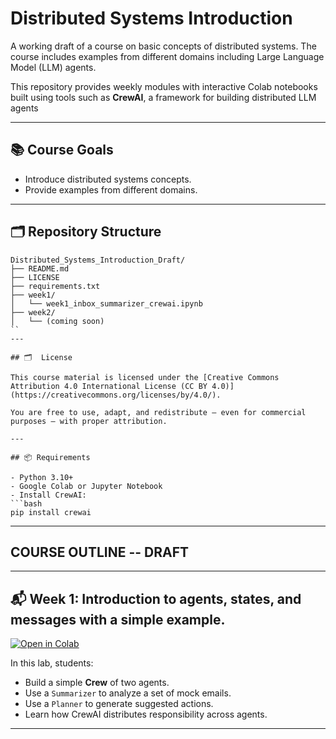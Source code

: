 # Distributed Systems Introduction

A working draft of a course on basic concepts of distributed systems. The course includes examples from different domains including Large Language Model (LLM) agents.

This repository provides weekly modules with interactive Colab notebooks built using tools such as **CrewAI**, 
a framework for building distributed LLM agents

---

## 📚 Course Goals

- Introduce distributed systems concepts.
- Provide examples from different domains.

---

## 🗂️ Repository Structure

```
Distributed_Systems_Introduction_Draft/
├── README.md
├── LICENSE
├── requirements.txt
├── week1/
│   └── week1_inbox_summarizer_crewai.ipynb
├── week2/
│   └── (coming soon)
``
---

## 🗂️  License

This course material is licensed under the [Creative Commons Attribution 4.0 International License (CC BY 4.0)](https://creativecommons.org/licenses/by/4.0/).

You are free to use, adapt, and redistribute — even for commercial purposes — with proper attribution.

---

## 📦 Requirements

- Python 3.10+
- Google Colab or Jupyter Notebook
- Install CrewAI:
```bash
pip install crewai
```
---

## COURSE OUTLINE -- DRAFT

---

## 📬 Week 1: Introduction to agents, states, and messages with a simple example.

[![Open in Colab](https://colab.research.google.com/assets/colab-badge.svg)](
https://colab.research.google.com/github/kmchandy/distributed-systems-course/blob/main/week1/week1_inbox_summarizer_crewai.ipynb) 

In this lab, students:
- Build a simple **Crew** of two agents.
- Use a `Summarizer` to analyze a set of mock emails.
- Use a `Planner` to generate suggested actions.
- Learn how CrewAI distributes responsibility across agents.

---
